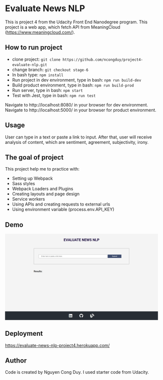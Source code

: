 # Evaluate News NLP
This is project 4 from the Udacity Front End Nanodegree program. This project is a web app, which fetch API from MeaningCloud (https://www.meaningcloud.com/).

## How to run project
- clone project: `git clone https://github.com/ncongduy/project4-evaluate-nlp.git`
- change branch: `git checkout stage-6`
- In bash type: `npm install`
- Run project in dev environment, type in bash: `npm run build-dev`
- Build product environment, type in bash: `npm run build-prod`
- Run server, type in bash: `npm start`
- Test with Jest, type in bash: `npm run test`

Navigate to http://localhost:8080/ in your browser for dev environment.
Navigate to http://localhost:5000/ in your browser for product environment.


## Usage
User can type in a text or paste a link to input. After that, user will receive analysis of content, which are sentiment, agreement, subjectivity, irony.

## The goal of project
This project help me to practice with:
- Setting up Webpack
- Sass styles
- Webpack Loaders and Plugins
- Creating layouts and page design
- Service workers
- Using APIs and creating requests to external urls
- Using environment variable (process.env.API_KEY)

## Demo
![Demo web app](/src/client/img/evaluate-news-nlp.png)

## Deployment
https://evaluate-news-nlp-project4.herokuapp.com/

## Author
Code is created by Nguyen Cong Duy. I used starter code from Udacity.


